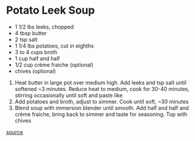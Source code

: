 # Potato Leek Soup

* 1 1/2 lbs leeks, chopped
* 4 tbsp butter
* 2 tsp salt
* 1 1/4 lbs potatoes, cut in eighths
* 3 to 4 cups broth
* 1 cup half and half
* 1/2 cup crème fraiche (optional)
* chives (optional)

1. Heat butter in large pot over medium high. Add leeks and tsp salt until softened \~3 minutes. Reduce heat to medium, cook for 30-40 minutes, stirring occasionally until soft and paste like
1. Add potatoes and broth, adjust to simmer. Cook until soft, \~30 minutes
1. Blend soup with immersion blender until smooth. Add half and half and crème fraiche, bring back to simmer and taste for seasoning. Top with chives

[source](https://www.youtube.com/watch?time_continue=2&v=WCUBhS42eTg&feature=emb_logo)
